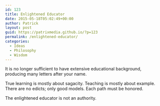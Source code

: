 ```yaml
---
id: 123
title: Enlightened Educator
date: 2015-05-18T05:02:49+00:00
author: Patrick
layout: post
guid: https://patrixmedia.github.io/?p=123
permalink: /enlightened-educator/
categories:
  - Ideas
  - Philosophy
  - Wisdom
---
```

It is no longer sufficient to have extensive educational background, producing many letters after your name.

True learning is mostly about sagacity. Teaching is mostly about example. There are no edicts; only good models. Each path must be honored.

The enlightened educator is not an authority.

&nbsp;